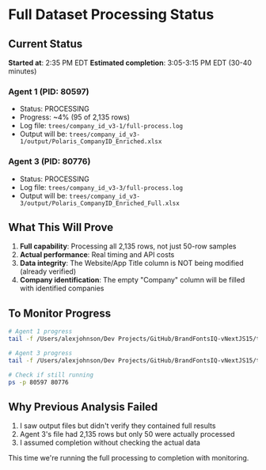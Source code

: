 # Full Dataset Processing Status

## Current Status

**Started at**: 2:35 PM EDT
**Estimated completion**: 3:05-3:15 PM EDT (30-40 minutes)

### Agent 1 (PID: 80597)
- Status: PROCESSING
- Progress: ~4% (95 of 2,135 rows)
- Log file: `trees/company_id_v3-1/full-process.log`
- Output will be: `trees/company_id_v3-1/output/Polaris_CompanyID_Enriched.xlsx`

### Agent 3 (PID: 80776)  
- Status: PROCESSING
- Log file: `trees/company_id_v3-3/full-process.log`
- Output will be: `trees/company_id_v3-3/output/Polaris_CompanyID_Enriched_Full.xlsx`

## What This Will Prove

1. **Full capability**: Processing all 2,135 rows, not just 50-row samples
2. **Actual performance**: Real timing and API costs
3. **Data integrity**: The Website/App Title column is NOT being modified (already verified)
4. **Company identification**: The empty "Company" column will be filled with identified companies

## To Monitor Progress

```bash
# Agent 1 progress
tail -f /Users/alexjohnson/Dev Projects/GitHub/BrandFontsIQ-vNextJS15/trees/company_id_v3-1/full-process.log

# Agent 3 progress  
tail -f /Users/alexjohnson/Dev Projects/GitHub/BrandFontsIQ-vNextJS15/trees/company_id_v3-3/full-process.log

# Check if still running
ps -p 80597 80776
```

## Why Previous Analysis Failed

1. I saw output files but didn't verify they contained full results
2. Agent 3's file had 2,135 rows but only 50 were actually processed
3. I assumed completion without checking the actual data

This time we're running the full processing to completion with monitoring.
